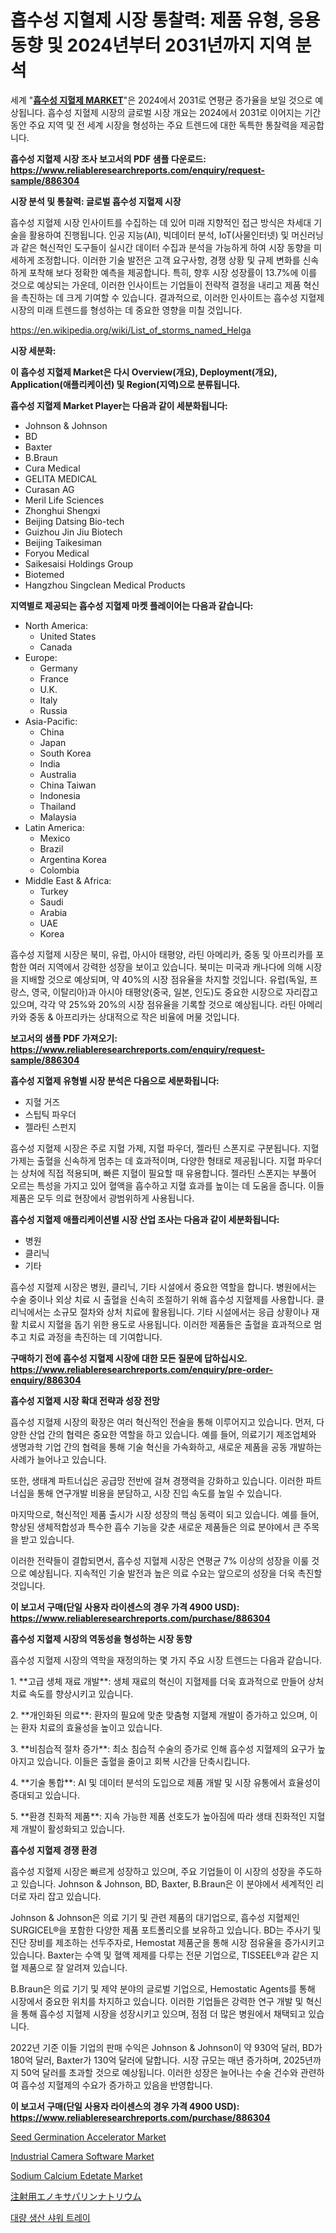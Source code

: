 <p><h1>흡수성 지혈제 시장 통찰력: 제품 유형, 응용 동향 및 2024년부터 2031년까지 지역 분석</h1></p><p>세계 "<strong><a href="https://www.reliableresearchreports.com/absorbable-hemostat-r886304">흡수성 지혈제 MARKET</a></strong>"은 2024에서 2031로 연평균 증가율을 보일 것으로 예상됩니다. 흡수성 지혈제 시장의 글로벌 시장 개요는 2024에서 2031로 이어지는 기간 동안 주요 지역 및 전 세계 시장을 형성하는 주요 트렌드에 대한 독특한 통찰력을 제공합니다.</p>
<p><strong>흡수성 지혈제 시장 조사 보고서의 PDF 샘플 다운로드: <a href="https://www.reliableresearchreports.com/enquiry/request-sample/886304">https://www.reliableresearchreports.com/enquiry/request-sample/886304</a></strong></p>
<p><strong>시장 분석 및 통찰력: 글로벌 흡수성 지혈제 시장</strong></p>
<p><p>흡수성 지혈제 시장 인사이트를 수집하는 데 있어 미래 지향적인 접근 방식은 차세대 기술을 활용하여 진행됩니다. 인공 지능(AI), 빅데이터 분석, IoT(사물인터넷) 및 머신러닝과 같은 혁신적인 도구들이 실시간 데이터 수집과 분석을 가능하게 하여 시장 동향을 미세하게 조정합니다. 이러한 기술 발전은 고객 요구사항, 경쟁 상황 및 규제 변화를 신속하게 포착해 보다 정확한 예측을 제공합니다. 특히, 향후 시장 성장률이 13.7%에 이를 것으로 예상되는 가운데, 이러한 인사이트는 기업들이 전략적 결정을 내리고 제품 혁신을 촉진하는 데 크게 기여할 수 있습니다. 결과적으로, 이러한 인사이트는 흡수성 지혈제 시장의 미래 트렌드를 형성하는 데 중요한 영향을 미칠 것입니다.</p></p>
<p><a href="%7CAUTHORITHY_DOMAIN_URL%7C">https://en.wikipedia.org/wiki/List_of_storms_named_Helga</a></p>
<p><strong>시장 세분화:</strong></p>
<p><strong>이 흡수성 지혈제 Market은 다시 Overview(개요), Deployment(개요), Application(애플리케이션) 및 Region(지역)으로 분류됩니다.</strong></p>
<p><strong>흡수성 지혈제 Market Player는 다음과 같이 세분화됩니다:</strong></p>
<p><ul><li>Johnson & Johnson</li><li>BD</li><li>Baxter</li><li>B.Braun</li><li>Cura Medical</li><li>GELITA MEDICAL</li><li>Curasan AG</li><li>Meril Life Sciences</li><li>Zhonghui Shengxi</li><li>Beijing Datsing Bio-tech</li><li>Guizhou Jin Jiu Biotech</li><li>Beijing Taikesiman</li><li>Foryou Medical</li><li>Saikesaisi Holdings Group</li><li>Biotemed</li><li>Hangzhou Singclean Medical Products</li></ul></p>
<p><strong>지역별로 제공되는 흡수성 지혈제 마켓 플레이어는 다음과 같습니다:</strong></p>
<p><ul>
    <li>
        North America:
        <ul>
            <li>United States</li>
            <li>Canada</li>
        </ul>
    </li>
    <li>
        Europe:
        <ul>
            <li>Germany</li>
            <li>France</li>
            <li>U.K.</li>
            <li>Italy</li>
            <li>Russia</li>
        </ul>
    </li>
    <li>
        Asia-Pacific:
        <ul>
            <li>China</li>
            <li>Japan</li>
            <li>South Korea</li>
            <li>India</li>
            <li>Australia</li>
            <li>China Taiwan</li>
            <li>Indonesia</li>
            <li>Thailand</li>
            <li>Malaysia</li>
        </ul>
    </li>
    <li>
        Latin America:
        <ul>
            <li>Mexico</li>
            <li>Brazil</li>
            <li>Argentina Korea</li>
            <li>Colombia</li>
        </ul>
    </li>
    <li>
        Middle East & Africa:
        <ul>
            <li>Turkey</li>
            <li>Saudi</li>
            <li>Arabia</li>
            <li>UAE</li>
            <li>Korea</li>
        </ul>
    </li>
    </ul></p>
<p><p>흡수성 지혈제 시장은 북미, 유럽, 아시아 태평양, 라틴 아메리카, 중동 및 아프리카를 포함한 여러 지역에서 강력한 성장을 보이고 있습니다. 북미는 미국과 캐나다에 의해 시장을 지배할 것으로 예상되며, 약 40%의 시장 점유율을 차지할 것입니다. 유럽(독일, 프랑스, 영국, 이탈리아)과 아시아 태평양(중국, 일본, 인도)도 중요한 시장으로 자리잡고 있으며, 각각 약 25%와 20%의 시장 점유율을 기록할 것으로 예상됩니다. 라틴 아메리카와 중동 & 아프리카는 상대적으로 작은 비율에 머물 것입니다.</p></p>
<p><strong>보고서의 샘플 PDF 가져오기: <a href="https://www.reliableresearchreports.com/enquiry/request-sample/886304">https://www.reliableresearchreports.com/enquiry/request-sample/886304</a></strong></p>
<p><strong>흡수성 지혈제 유형별 시장 분석은 다음으로 세분화됩니다:</strong></p>
<p><ul><li>지혈 거즈</li><li>스팁틱 파우더</li><li>젤라틴 스펀지</li></ul></p>
<p><p>흡수성 지혈제 시장은 주로 지혈 가제, 지혈 파우더, 젤라틴 스폰지로 구분됩니다. 지혈 가제는 출혈을 신속하게 멈추는 데 효과적이며, 다양한 형태로 제공됩니다. 지혈 파우더는 상처에 직접 적용되며, 빠른 지혈이 필요할 때 유용합니다. 젤라틴 스폰지는 부풀어 오르는 특성을 가지고 있어 혈액을 흡수하고 지혈 효과를 높이는 데 도움을 줍니다. 이들 제품은 모두 의료 현장에서 광범위하게 사용됩니다.</p></p>
<p><strong>흡수성 지혈제 애플리케이션별 시장 산업 조사는 다음과 같이 세분화됩니다:</strong></p>
<p><ul><li>병원</li><li>클리닉</li><li>기타</li></ul></p>
<p><p>흡수성 지혈제 시장은 병원, 클리닉, 기타 시설에서 중요한 역할을 합니다. 병원에서는 수술 중이나 외상 치료 시 출혈을 신속히 조절하기 위해 흡수성 지혈제를 사용합니다. 클리닉에서는 소규모 절차와 상처 치료에 활용됩니다. 기타 시설에서는 응급 상황이나 재활 치료시 지혈을 돕기 위한 용도로 사용됩니다. 이러한 제품들은 출혈을 효과적으로 멈추고 치료 과정을 촉진하는 데 기여합니다.</p></p>
<p><strong>구매하기 전에 흡수성 지혈제 시장에 대한 모든 질문에 답하십시오. <a href="https://www.reliableresearchreports.com/enquiry/pre-order-enquiry/886304">https://www.reliableresearchreports.com/enquiry/pre-order-enquiry/886304</a></strong></p>
<p><strong>흡수성 지혈제 시장 확대 전략과 성장 전망</strong></p>
<p><p>흡수성 지혈제 시장의 확장은 여러 혁신적인 전술을 통해 이루어지고 있습니다. 먼저, 다양한 산업 간의 협력은 중요한 역할을 하고 있습니다. 예를 들어, 의료기기 제조업체와 생명과학 기업 간의 협력을 통해 기술 혁신을 가속화하고, 새로운 제품을 공동 개발하는 사례가 늘어나고 있습니다. </p><p>또한, 생태계 파트너십은 공급망 전반에 걸쳐 경쟁력을 강화하고 있습니다. 이러한 파트너십을 통해 연구개발 비용을 분담하고, 시장 진입 속도를 높일 수 있습니다. </p><p>마지막으로, 혁신적인 제품 출시가 시장 성장의 핵심 동력이 되고 있습니다. 예를 들어, 향상된 생체적합성과 특수한 흡수 기능을 갖춘 새로운 제품들은 의료 분야에서 큰 주목을 받고 있습니다. </p><p>이러한 전략들이 결합되면서, 흡수성 지혈제 시장은 연평균 7% 이상의 성장을 이룰 것으로 예상됩니다. 지속적인 기술 발전과 높은 의료 수요는 앞으로의 성장을 더욱 촉진할 것입니다.</p></p>
<p><strong>이 보고서 구매(단일 사용자 라이센스의 경우 가격 4900 USD): <a href="https://www.reliableresearchreports.com/purchase/886304">https://www.reliableresearchreports.com/purchase/886304</a></strong></p>
<p><strong>흡수성 지혈제 시장의 역동성을 형성하는 시장 동향</strong></p>
<p><p>흡수성 지혈제 시장의 역학을 재정의하는 몇 가지 주요 시장 트렌드는 다음과 같습니다.</p><p>1. **고급 생체 재료 개발**: 생체 재료의 혁신이 지혈제를 더욱 효과적으로 만들어 상처 치료 속도를 향상시키고 있습니다.</p><p>2. **개인화된 의료**: 환자의 필요에 맞춘 맞춤형 지혈제 개발이 증가하고 있으며, 이는 환자 치료의 효율성을 높이고 있습니다.</p><p>3. **비침습적 절차 증가**: 최소 침습적 수술의 증가로 인해 흡수성 지혈제의 요구가 높아지고 있습니다. 이들은 출혈을 줄이고 회복 시간을 단축시킵니다.</p><p>4. **기술 통합**: AI 및 데이터 분석의 도입으로 제품 개발 및 시장 유통에서 효율성이 증대되고 있습니다.</p><p>5. **환경 친화적 제품**: 지속 가능한 제품 선호도가 높아짐에 따라 생태 친화적인 지혈제 개발이 활성화되고 있습니다.</p></p>
<p><strong>흡수성 지혈제 경쟁 환경</strong></p>
<p><p>흡수성 지혈제 시장은 빠르게 성장하고 있으며, 주요 기업들이 이 시장의 성장을 주도하고 있습니다. Johnson & Johnson, BD, Baxter, B.Braun은 이 분야에서 세계적인 리더로 자리 잡고 있습니다. </p><p>Johnson & Johnson은 의료 기기 및 관련 제품의 대기업으로, 흡수성 지혈제인 SURGICEL®을 포함한 다양한 제품 포트폴리오를 보유하고 있습니다. BD는 주사기 및 진단 장비를 제조하는 선두주자로, Hemostat 제품군을 통해 시장 점유율을 증가시키고 있습니다. Baxter는 수액 및 혈액 제제를 다루는 전문 기업으로, TISSEEL®과 같은 지혈 제품으로 잘 알려져 있습니다. </p><p>B.Braun은 의료 기기 및 제약 분야의 글로벌 기업으로, Hemostatic Agents를 통해 시장에서 중요한 위치를 차지하고 있습니다. 이러한 기업들은 강력한 연구 개발 및 혁신을 통해 흡수성 지혈제 시장을 성장시키고 있으며, 점점 더 많은 병원에서 채택되고 있습니다.</p><p>2022년 기준 이들 기업의 판매 수익은 Johnson & Johnson이 약 930억 달러, BD가 180억 달러, Baxter가 130억 달러에 달합니다. 시장 규모는 매년 증가하며, 2025년까지 50억 달러를 초과할 것으로 예상됩니다. 이러한 성장은 늘어나는 수술 건수와 관련하여 흡수성 지혈제의 수요가 증가하고 있음을 반영합니다.</p></p>
<p><strong>이 보고서 구매(단일 사용자 라이센스의 경우 가격 4900 USD): <a href="https://www.reliableresearchreports.com/purchase/886304">https://www.reliableresearchreports.com/purchase/886304</a></strong></p>
<p><p><a href="https://issuu.com/reportprime-2/docs/seed-germination-accelerator-market_c00f65db108d9d">Seed Germination Accelerator Market</a></p><p><a href="https://www.linkedin.com/pulse/industrial-camera-software-market-insights-product-ynedc?trackingId=444ncmB4R12V4RsiBpTVNw%3D%3D">Industrial Camera Software Market</a></p><p><a href="https://medium.com/@ruslanuc7g/the-market-study-covers-the-sodium-calcium-edetate-market-across-various-segments-7d9ca50392c0">Sodium Calcium Edetate Market</a></p><p><a href="https://medium.com/@mayeuwjvassey/enoxaparin-sodium-for-injection-market-%E3%81%AE%E3%82%B0%E3%83%AD%E3%83%BC%E3%83%90%E3%83%AB%E5%B8%82%E5%A0%B4%E6%A6%82%E8%A6%81%E3%81%AF-%E4%B8%96%E7%95%8C%E3%81%8A%E3%82%88%E3%81%B3%E4%B8%BB%E8%A6%81%E5%B8%82%E5%A0%B4%E3%81%AB%E3%81%8A%E3%81%91%E3%82%8B%E6%A5%AD%E7%95%8C%E3%81%AB%E5%BD%B1%E9%9F%BF%E3%82%92%E4%B8%8E%E3%81%88%E3%82%8B%E4%B8%BB%E8%A6%81%E3%81%AA%E3%83%88%E3%83%AC%E3%83%B3%E3%83%89%E3%81%AB%E3%81%A4%E3%81%84%E3%81%A6-%E7%8B%AC%E8%87%AA%E3%81%AE%E8%A6%96%E7%82%B9%E3%82%92%E6%8F%90%E4%BE%9B%E3%81%97%E3%81%BE%E3%81%99-cc21cbc2d63f">注射用エノキサパリンナトリウム</a></p><p><a href="https://medium.com/@stephpinkney/%EC%84%B8%EA%B3%84-mass-production-shower-trays-market-%EC%9D%80-2024%EC%97%90%EC%84%9C-2031%EB%A1%9C-%EC%97%B0%ED%8F%89%EA%B7%A0-%EC%A6%9D%EA%B0%80%EC%9C%A8%EC%9D%84-%EB%B3%B4%EC%9D%BC-%EA%B2%83%EC%9C%BC%EB%A1%9C-%EC%98%88%EC%83%81%EB%90%A9%EB%8B%88%EB%8B%A4-fbc25eaf0a6b">대량 생산 샤워 트레이</a></p></p>
